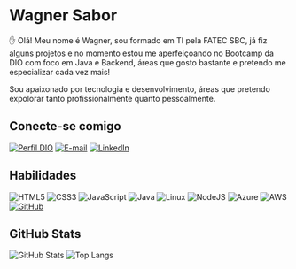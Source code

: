 # Wagner Sabor

✋ Olá! Meu nome é Wagner, sou formado em TI pela FATEC SBC, já fiz alguns projetos e no momento estou me aperfeiçoando no Bootcamp da DIO com foco em Java e Backend, áreas que gosto bastante e pretendo me especializar cada vez mais!

Sou apaixonado por tecnologia e desenvolvimento, áreas que pretendo expolorar tanto profissionalmente quanto pessoalmente.

## Conecte-se comigo

[![Perfil DIO](https://img.shields.io/badge/-Meu%20Perfil%20na%20DIO-30A3DC?style=for-the-badge)](https://web.dio.me/users/wsaborjr/)
[![E-mail](https://img.shields.io/badge/-Email-000?style=for-the-badge&logo=microsoft-outlook&logoColor=E94D5F)](mailto:wsabor@outlook.com)
[![LinkedIn](https://img.shields.io/badge/-LinkedIn-000?style=for-the-badge&logo=linkedin&logoColor=30A3DC)](https://www.linkedin.com/in/wsabor/)

## Habilidades

![HTML5](https://img.shields.io/badge/HTML5-E34F26?style=for-the-badge&logo=html5&logoColor=white)
![CSS3](https://img.shields.io/badge/CSS3-1572B6?style=for-the-badge&logo=css3&logoColor=white)
![JavaScript](https://img.shields.io/badge/JavaScript-F7DF1E?style=for-the-badge&logo=javascript&logoColor=black)
![Java](https://img.shields.io/badge/java-%23ED8B00.svg?style=for-the-badge&logo=openjdk&logoColor=white)
![Linux](https://img.shields.io/badge/Linux-000?style=for-the-badge&logo=linux&logoColor=FCC624)
![NodeJS](https://img.shields.io/badge/node.js-6DA55F?style=for-the-badge&logo=node.js&logoColor=white)
![Azure](https://img.shields.io/badge/Azure-blue?style=for-the-badge&logo=microsoft%20azure&logoColor=blue&labelColor=FFFFFF&link=https%3A%2F%2Fimages.app.goo.gl%2FK7PN1jYJd57x4q7A8)
![AWS](https://img.shields.io/badge/AWS-000.svg?style=for-the-badge&logo=amazon-aws&logoColor=white)
[![GitHub](https://img.shields.io/badge/GitHub-100000?style=for-the-badge&logo=github&logoColor=white)](https://github.com/wsabor)

## GitHub Stats

![GitHub Stats](https://github-readme-stats.vercel.app/api?username=wsabor&theme=transparent&bg_color=000&border_color=30A3DC&show_icons=true&icon_color=30A3DC&title_color=E94D5F&text_color=FFF)
![Top Langs](https://github-readme-stats-git-masterrstaa-rickstaa.vercel.app/api/top-langs/?username=wsabor&layout=compact&bg_color=000&border_color=30A3DC&title_color=E94D5F&text_color=FFF)
